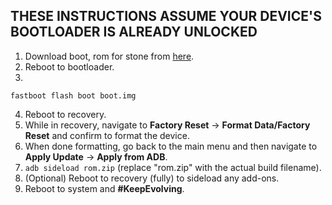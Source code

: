 ## THESE INSTRUCTIONS ASSUME YOUR DEVICE'S BOOTLOADER IS ALREADY UNLOCKED

1. Download boot, rom for stone from [here](https://sourceforge.net/projects/evolution-x/files/stone/14/).
2. Reboot to bootloader.
3.
```fastboot flash boot boot.img```

4. Reboot to recovery.
5. While in recovery, navigate to **Factory Reset** → **Format Data/Factory Reset** and confirm to format the device.
6. When done formatting, go back to the main menu and then navigate to **Apply Update** → **Apply from ADB**.
7. `adb sideload rom.zip` (replace "rom.zip" with the actual build filename).
8. (Optional) Reboot to recovery (fully) to sideload any add-ons.
9. Reboot to system and **#KeepEvolving**.

